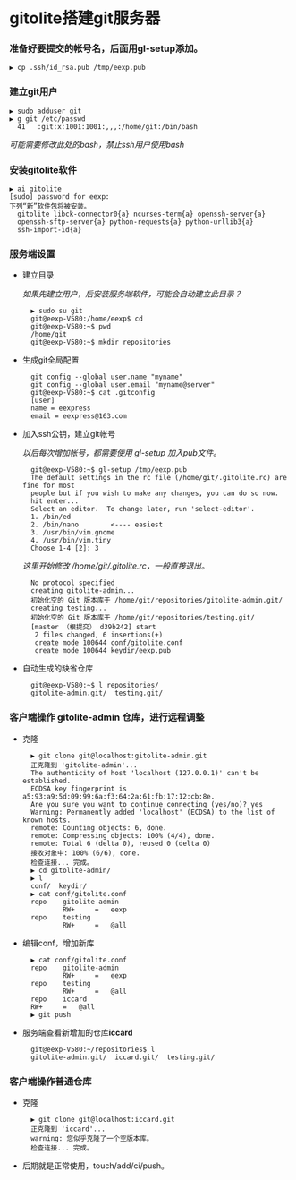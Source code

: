 <head>
<title>gitolite搭建git服务器</title>
<meta http-equiv="content-type" content="text/html; charset=UTF-8">
<link href="mkd.css" rel="stylesheet" type="text/css">
</head>

gitolite搭建git服务器
=======================

### 准备好要提交的帐号名，后面用gl-setup添加。
	▶ cp .ssh/id_rsa.pub /tmp/eexp.pub

### 建立git用户
	▶ sudo adduser git
	▶ g git /etc/passwd
	  41   :git:x:1001:1001:,,,:/home/git:/bin/bash
*可能需要修改此处的bash，禁止ssh用户使用bash*

### 安装gitolite软件
	▶ ai gitolite
	[sudo] password for eexp: 
	下列“新”软件包将被安装。         
	  gitolite libck-connector0{a} ncurses-term{a} openssh-server{a} 
	  openssh-sftp-server{a} python-requests{a} python-urllib3{a} 
	  ssh-import-id{a} 

### 服务端设置
- 建立目录

	*如果先建立用户，后安装服务端软件，可能会自动建立此目录？*

		▶ sudo su git
		git@eexp-V580:/home/eexp$ cd
		git@eexp-V580:~$ pwd
		/home/git
		git@eexp-V580:~$ mkdir repositories

- 生成git全局配置

		git config --global user.name "myname"
		git config --global user.email "myname@server"
		git@eexp-V580:~$ cat .gitconfig 
		[user]
		name = eexpress
		email = eexpress@163.com

- 加入ssh公钥，建立git帐号

	*以后每次增加帐号，都需要使用 gl-setup 加入pub文件。*

		git@eexp-V580:~$ gl-setup /tmp/eexp.pub 
		The default settings in the rc file (/home/git/.gitolite.rc) are fine for most
		people but if you wish to make any changes, you can do so now.
		hit enter...
		Select an editor.  To change later, run 'select-editor'.
		1. /bin/ed
		2. /bin/nano        <---- easiest
		3. /usr/bin/vim.gnome
		4. /usr/bin/vim.tiny
		Choose 1-4 [2]: 3
	*这里开始修改 /home/git/.gitolite.rc，一般直接退出。*

		No protocol specified
		creating gitolite-admin...
		初始化空的 Git 版本库于 /home/git/repositories/gitolite-admin.git/
		creating testing...
		初始化空的 Git 版本库于 /home/git/repositories/testing.git/
		[master （根提交） d39b242] start
		 2 files changed, 6 insertions(+)
		 create mode 100644 conf/gitolite.conf
		 create mode 100644 keydir/eexp.pub

- 自动生成的缺省仓库

		git@eexp-V580:~$ l repositories/
		gitolite-admin.git/  testing.git/

### 客户端操作 gitolite-admin 仓库，进行远程调整

- 克隆

		▶ git clone git@localhost:gitolite-admin.git
		正克隆到 'gitolite-admin'...
		The authenticity of host 'localhost (127.0.0.1)' can't be established.
		ECDSA key fingerprint is a5:93:a9:5d:09:99:6a:f3:64:2a:61:fb:17:12:cb:8e.
		Are you sure you want to continue connecting (yes/no)? yes
		Warning: Permanently added 'localhost' (ECDSA) to the list of known hosts.
		remote: Counting objects: 6, done.
		remote: Compressing objects: 100% (4/4), done.
		remote: Total 6 (delta 0), reused 0 (delta 0)
		接收对象中: 100% (6/6), done.
		检查连接... 完成。
		▶ cd gitolite-admin/
		▶ l
		conf/  keydir/
		▶ cat conf/gitolite.conf 
		repo    gitolite-admin
				RW+     =   eexp
		repo    testing
				RW+     =   @all

- 编辑conf，增加新库

		▶ cat conf/gitolite.conf 
		repo    gitolite-admin
				RW+     =   eexp
		repo    testing
				RW+     =   @all
		repo 	iccard
		RW+		=	@all
		▶ git push

- 服务端查看新增加的仓库**iccard**

		git@eexp-V580:~/repositories$ l
		gitolite-admin.git/  iccard.git/  testing.git/

### 客户端操作普通仓库

- 克隆

		▶ git clone git@localhost:iccard.git
		正克隆到 'iccard'...
		warning: 您似乎克隆了一个空版本库。
		检查连接... 完成。

- 后期就是正常使用，touch/add/ci/push。

